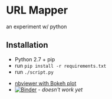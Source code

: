# URL Mapper

an experiment w/ python

## Installation
- Python 2.7 + pip
- run `pip install -r requirements.txt`
- run `./script.py`

* [nbviewer with Bokeh plot](http://nbviewer.ipython.org/github/tonyfast/url-map/blob/master/mc_map.ipynb)
* [![Binder](http://mybinder.org/badge.svg)](http://mybinder.org/repo/tonyfast/url-map) - _doesn't work yet_
